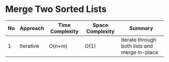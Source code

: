 # Merge Two Sorted Lists

| No  | Approach  | Time Complexity | Space Complexity | Summary                                       |
| --- | --------- | --------------- | ---------------- | --------------------------------------------- |
| 1   | Iterative | O(n+m)          | O(1)             | Iterate through both lists and merge in-place |
